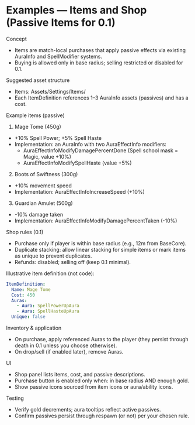 # Examples — Items and Shop (Passive Items for 0.1)

Concept
- Items are match-local purchases that apply passive effects via existing AuraInfo and SpellModifier systems.
- Buying is allowed only in base radius; selling restricted or disabled for 0.1.

Suggested asset structure
- Items: Assets/Settings/Items/
- Each ItemDefinition references 1–3 AuraInfo assets (passives) and has a cost.

Example items (passive)
1) Mage Tome (450g)
- +10% Spell Power; +5% Spell Haste
- Implementation: an AuraInfo with two AuraEffectInfo modifiers:
  - AuraEffectInfoModifyDamagePercentDone (Spell school mask = Magic, value +10%)
  - AuraEffectInfoModifySpellHaste (value +5%)

2) Boots of Swiftness (300g)
- +10% movement speed
- Implementation: AuraEffectInfoIncreaseSpeed (+10%)

3) Guardian Amulet (500g)
- -10% damage taken
- Implementation: AuraEffectInfoModifyDamagePercentTaken (-10%)

Shop rules (0.1)
- Purchase only if player is within base radius (e.g., 12m from BaseCore).
- Duplicate stacking: allow linear stacking for simple items or mark items as unique to prevent duplicates.
- Refunds: disabled; selling off (keep 0.1 minimal).

Illustrative item definition (not code):
```yaml path=null start=null
ItemDefinition:
  Name: Mage Tome
  Cost: 450
  Auras:
    - Aura: SpellPowerUpAura
    - Aura: SpellHasteUpAura
  Unique: false
```

Inventory & application
- On purchase, apply referenced Auras to the player (they persist through death in 0.1 unless you choose otherwise).
- On drop/sell (if enabled later), remove Auras.

UI
- Shop panel lists items, cost, and passive descriptions.
- Purchase button is enabled only when: in base radius AND enough gold.
- Show passive icons sourced from item icons or aura/ability icons.

Testing
- Verify gold decrements; aura tooltips reflect active passives.
- Confirm passives persist through respawn (or not) per your chosen rule.

